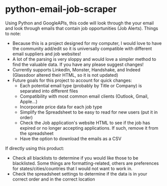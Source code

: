 # python-email-job-scraper
Using Python and GoogleAPIs, this code will look through the your email and look through emails that contain job opportunities (Job Alerts).
Things to note: 
- Because this is a project designed for my computer, I would love to have the community add/edit so it is universally compatible with different email suppliers and job websites!
- A lot of the parsing is very sloppy and would love a simpler method to find the valuable data. If you have any please suggest changes!
- Currently supports LinkedIn, Monster, Handshake, and Indeed (Glassdoor altered their HTML, so it is not updated)
- Future goals for this project to account for quick changes:
  * Each potential email type (probably by Title or Company) is separated into different files
  * Compatibility with most common email clients (Outlook, Gmail, Apple...)
  * Incorporate price data for each job type
  * Simplify the Spreadsheet to be easy to read for new users (put it in order)
  * Check the Job application's website HTML to see if the job has expired or no longer accepting applications. If such, remove it from the spreadsheet
  * Have the option to download the emails as a CSV
 
If directly using this product: 
- Check all blacklists to determine if you would like those to be blacklisted. Some things are formatting-related, others are preferences for states/cities/countries that I would not want to work in.
- Check the spreadsheet settings to determine if the data is in your correct order and in the correct location
